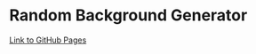 # Random Background Generator
[Link to GitHub Pages](https://paulinakattilavaara.github.io/random_bg/)
